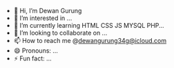 - 👋 Hi, I’m Dewan Gurung
- 👀 I’m interested in ...
- 🌱 I’m currently learning HTML CSS JS MYSQL PHP...
- 💞️ I’m looking to collaborate on ...
- 📫 How to reach me @dewangurung34g@icloud.com
- 😄 Pronouns: ...
- ⚡ Fun fact: ...

<!---
nawedGrg/nawedGrg is a ✨ special ✨ repository because its `README.md` (this file) appears on your GitHub profile.
You can click the Preview link to take a look at your changes.
--->
